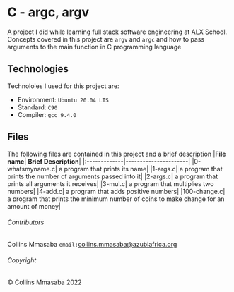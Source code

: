 # C - argc, argv
A project I did while learning full stack software engineering at ALX School. Concepts covered in this project are `argv` and `argc` and how to pass arguments to the main function in C programming language

## Technologies
Technoloies I used for this project are:
- Environment: `Ubuntu 20.04 LTS`
- Standard: `C90`
- Compiler: `gcc 9.4.0`

## Files
The following files are contained in this project and a brief description
|**File name**| **Brief Description**|
|:-------------|----------------------|
|0-whatsmyname.c| a program that prints its name|
|1-args.c| a program that prints the number of arguments passed into it|
|2-args.c| a program that prints all arguments it receives|
|3-mul.c| a program that multiplies two numbers|
|4-add.c| a program that adds positive numbers|
|100-change.c| a program that prints the minimum number of coins to make change for an amount of money|

###### Contributors ######
Collins Mmasaba `email:`<collins.mmasaba@azubiafrica.org>

###### Copyright ######
© Collins Mmasaba 2022
